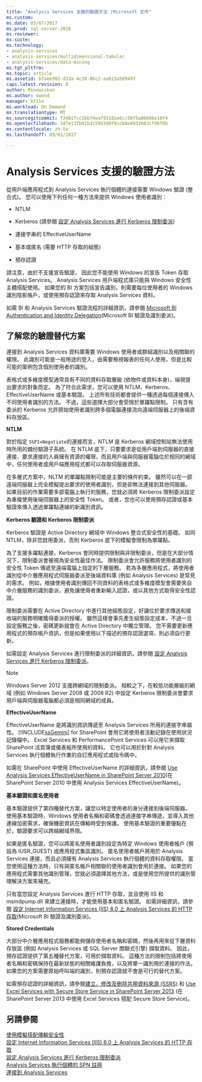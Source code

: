 ```yaml
---
title: "Analysis Services 支援的驗證方法 |Microsoft 文件"
ms.custom: 
ms.date: 03/07/2017
ms.prod: sql-server-2016
ms.reviewer: 
ms.suite: 
ms.technology:
- analysis-services
- analysis-services/multidimensional-tabular
- analysis-services/data-mining
ms.tgt_pltfrm: 
ms.topic: article
ms.assetid: b7aee903-d33a-4c20-86c2-aa013a50949f
caps.latest.revision: 8
author: Minewiskan
ms.author: owend
manager: kfile
ms.workload: On Demand
ms.translationtype: MT
ms.sourcegitcommit: f3481fcc2bb74eaf93182e6cc58f5a06666e10f4
ms.openlocfilehash: 3d7e13fb81b3c59d348f9ccb8e4933683cf96f0b
ms.contentlocale: zh-tw
ms.lasthandoff: 09/01/2017

---
```

# <a name="authentication-methodologies-supported-by-analysis-services"></a>Analysis Services 支援的驗證方法
  從用戶端應用程式到 Analysis Services 執行個體的連接需要 Windows 驗證 (整合式)。 您可以使用下列任何一種方法來提供 Windows 使用者識別：  
  
-   NTLM  
  
-   Kerberos (請參閱 [設定 Analysis Services 進行 Kerberos 限制委派](../../analysis-services/instances/configure-analysis-services-for-kerberos-constrained-delegation.md))  
  
-   連接字串的 EffectiveUserName  
  
-   基本或匿名 (需要 HTTP 存取的組態)  
  
-   預存認證  
  
 請注意，由於不支援宣告驗證， 因此您不能使用 Windows 的宣告 Token 存取 Analysis Services。 Analysis Services 用戶端程式庫只能與 Windows 安全性主體搭配使用。 如果您的 BI 方案包括宣告識別，則需要每位使用者的 Windows 識別陰影帳戶，或使用預存認證來存取 Analysis Services 資料。  
  
 如需 BI 和 Analysis Services 驗證流程的詳細資訊，請參閱 [Microsoft BI Authentication and Identity Delegation](http://go.microsoft.com/fwlink/?LinkID=286576)(Microsoft BI 驗證及識別委派)。  
  
##  <a name="bkmk_auth"></a> 了解您的驗證替代方案  
 連接到 Analysis Services 資料庫需要 Windows 使用者或群組識別以及相關聯的權限。 此識別可能是一般用途的登入，由需要檢視報表的任何人使用，但是比較可能的案例包含個別使用者的識別。  
  
 表格式或多維度模型通常具有不同的資料存取層級 (依物件或資料本身)，端視提出要求的對象而定。 為了符合此需求，您可以使用 NTLM、Kerberos、EffectiveUserName 或基本驗證。 上述所有技術都會提供一種透過每個連接傳入不同使用者識別的方法。 不過，這些選擇大部分會受限於單躍點限制。 只有含有委派的 Kerberos 允許原始使用者識別跨多個電腦連接流向遠端伺服器上的後端資料存放區。  
  
 **NTLM**  
  
 對於指定 `SSPI=Negotiate`的連接而言，NTLM 是 Kerberos 網域控制站無法使用時所用的備份驗證子系統。 在 NTLM 底下，只要要求是從用戶端到伺服器的直接連接、要求連接的人員擁有資源的權限，而且用戶端與伺服器電腦位於相同的網域中，任何使用者或用戶端應用程式都可以存取伺服器資源。  
  
 在多層式方案中，NLTM 的單躍點限制可能是主要的條件約束。 雖然可以在一部遠端伺服器上完全模擬提出要求的使用者識別，但是卻無法連接到其他伺服器。 如果目前的作業需要多部電腦上執行的服務，您就必須將 Kerberos 限制委派設定為重複使用後端伺服器上的安全性 Token。 或者，您也可以使用預存認證或基本驗證來傳入透過單躍點連線的新識別資訊。  
  
 **Kerberos 驗證和 Kerberos 限制委派**  
  
 Kerberos 驗證是 Active Directory 網域中 Windows 整合式安全性的基礎。 如同 NTLM，除非您啟用委派，否則 Kerberos 底下的模擬會限制為單躍點。  
  
 為了支援多躍點連接，Kerberos 會同時提供限制與非限制委派，但是在大部分情況下，限制委派會被視為安全性最佳作法。 限制委派會允許服務將使用者識別的安全性 Token 傳遞至遠端電腦上指定的下層服務。 若為多層應用程式，將使用者識別從中介層應用程式伺服器委派至後端資料庫 (例如 Analysis Services) 是常見的需求。 例如，根據使用者識別傳回不同資料的表格式或多維度模型會需要來自中介層服務的識別委派，避免讓使用者重新輸入認證，或以其他方式取得安全性認證。  
  
 限制委派需要在 Active Directory 中進行其他組態設定，好讓位於要求傳送和接收端的服務明確獲得委派的授權。 雖然這樣會事先產生組態設定成本，不過一旦設定服務之後，密碼更新就會在 Active Directory 中獨立管理。 您不需要更新應用程式的預存帳戶資訊，但是如果使用以下描述的預存認證選項，則必須自行更新。  
  
 如需設定 Analysis Services 進行限制委派的詳細資訊，請參閱 [設定 Analysis Services 進行 Kerberos 限制委派](../../analysis-services/instances/configure-analysis-services-for-kerberos-constrained-delegation.md)。  
  
> [!NOTE]  
>  Windows Server 2012 支援跨網域的限制委派。 相較之下，在較低功能層級的網域 (例如 Windows Server 2008 或 2008 R2) 中設定 Kerberos 限制委派會要求用戶端與伺服器電腦都必須是相同網域的成員。  
  
 **EffectiveUserName**  
  
 EffectiveUserName 是將識別資訊傳遞至 Analysis Services 所用的連接字串屬性。 [!INCLUDE[ssGemini](../../includes/ssgemini-md.md)] for SharePoint 會用它將使用者活動記錄在使用狀況記錄檔中。 Excel Services 和 PerformancePoint Services 可以用它來擷取 SharePoint 活頁簿或儀表板所使用的資料。 它也可以用於針對 Analysis Services 執行個體執行作業的自訂應用程式或指令碼中。  
  
 如需在 SharePoint 中使用 EffectiveUserName 的詳細資訊，請參閱 [Use Analysis Services EffectiveUserName in SharePoint Server 2010](http://go.microsoft.com/fwlink/?LinkId=311905)(在 SharePoint Server 2010 中使用 Analysis Services EffectiveUserName)。  
  
 **基本驗證和匿名使用者**  
  
 基本驗證提供了第四種替代方案，讓您以特定使用者的身分連接到後端伺服器。 使用基本驗證時，Windows 使用者名稱和密碼會透過連接字串傳遞，並導入其他連線加密需求，確保機密資訊在傳輸時受到保護。 使用基本驗證的重要優點在於，驗證要求可以跨越網域界限。  
  
 如果是匿名驗證，您可以將匿名使用者識別設定為特定 Windows 使用者帳戶 (預設為 IUSR_GUEST) 或應用程式集區識別。 匿名使用者帳戶將用於 Analysis Services 連接，而且必須擁有 Analysis Services 執行個體的資料存取權限。 當您使用這種方法時，只有與匿名帳戶相關聯的使用者識別會用於連接。 如果您的應用程式需要其他識別管理，您就必須選擇其他方法，或是使用您所提供的識別管理解決方案來補充。  
  
 只有當您設定 Analysis Services 進行 HTTP 存取，並且使用 IIS 和 msmdpump.dll 來建立連接時，才能使用基本和匿名驗證。 如需詳細資訊，請參閱 [設定 Internet Information Services &#40;IIS&#41; 8.0 上 Analysis Services 的 HTTP 存取](../../analysis-services/instances/configure-http-access-to-analysis-services-on-iis-8-0.md)(Microsoft BI 驗證及識別委派)。  
  
 **Stored Credentials**  
  
 大部分中介層應用程式服務都能夠儲存使用者名稱和密碼，然後再用來從下層資料存放區 (例如 Analysis Services 或 SQL Server 關聯式引擎) 擷取資料。 因此，預存認證提供了第五種替代方案，可用於擷取資料。 這種方法的限制包括將使用者名稱和密碼保持在最新狀態的相關維護負擔，以及將單一識別用於連接的作法。 如果您的方案需要原始呼叫端的識別，則預存認證就不會是可行的替代方案。  
  
 如需預存認證的詳細資訊，請參閱[建立、修改及刪除共用資料來源 &#40;SSRS&#41;](../../reporting-services/report-data/create-modify-and-delete-shared-data-sources-ssrs.md) 和 [Use Excel Services with Secure Store Service in SharePoint Server 2013](http://go.microsoft.com/fwlink/?LinkID=309869) (在 SharePoint Server 2013 中使用 Excel Services 搭配 Secure Store Service)。  
  
## <a name="see-also"></a>另請參閱  
 [使用模擬搭配傳輸安全性](http://go.microsoft.com/fwlink/?LinkId=311727)   
 [設定 Internet Information Services &#40;IIS&#41; 8.0 上 Analysis Services 的 HTTP 存取](../../analysis-services/instances/configure-http-access-to-analysis-services-on-iis-8-0.md)   
 [設定 Analysis Services 進行 Kerberos 限制委派](../../analysis-services/instances/configure-analysis-services-for-kerberos-constrained-delegation.md)   
 [Analysis Services 執行個體的 SPN 註冊](../../analysis-services/instances/spn-registration-for-an-analysis-services-instance.md)   
 [連接到 Analysis Services](../../analysis-services/instances/connect-to-analysis-services.md)  
  
  

